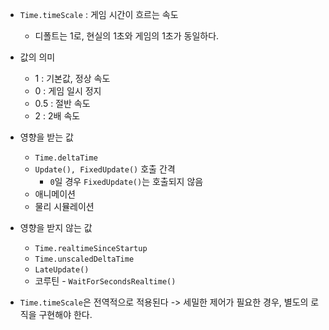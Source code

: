 
- `Time.timeScale` : 게임 시간이 흐르는 속도
	- 디폴트는 1로, 현실의 1초와 게임의 1초가 동일하다. 

- 값의 의미
	- 1 : 기본값, 정상 속도
	- 0 : 게임 일시 정지
	- 0.5 : 절반 속도
	- 2 : 2배 속도

- 영향을 받는 값
	- `Time.deltaTime`
	- `Update(), FixedUpdate()` 호출 간격
		- `0`일 경우 `FixedUpdate()`는 호출되지 않음
	- 애니메이션
	- 물리 시뮬레이션

- 영향을 받지 않는 값
	- `Time.realtimeSinceStartup`
	- `Time.unscaledDeltaTime`
	- `LateUpdate()`
	- 코루틴 - `WaitForSecondsRealtime()`

- `Time.timeScale`은 전역적으로 적용된다 -> 세밀한 제어가 필요한 경우, 별도의 로직을 구현해야 한다.
